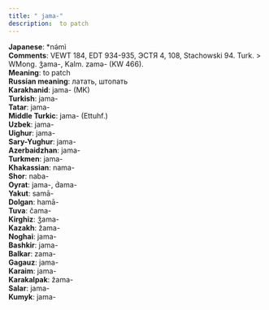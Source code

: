 ```yaml
---
title: " jama-"
description:  to patch
---
```


<strong>Japanese</strong>:  *nǝ́mì<br>
<strong>Comments</strong>:  VEWT 184, EDT 934-935, ЭСТЯ 4, 108, Stachowski 94. Turk. > WMong. ǯama-, Kalm. zamǝ- (KW 466).<br>
<strong>Meaning</strong>:  to patch<br>
<strong>Russian meaning</strong>:  латать, штопать<br>
<strong>Karakhanid</strong>:  jama- (MK)<br>
<strong>Turkish</strong>:  jama-<br>
<strong>Tatar</strong>:  jama-<br>
<strong>Middle Turkic</strong>:  jama- (Ettuhf.)<br>
<strong>Uzbek</strong>:  jama-<br>
<strong>Uighur</strong>:  jama-<br>
<strong>Sary-Yughur</strong>:  jama-<br>
<strong>Azerbaidzhan</strong>:  jama-<br>
<strong>Turkmen</strong>:  jama-<br>
<strong>Khakassian</strong>:  nama-<br>
<strong>Shor</strong>:  naba-<br>
<strong>Oyrat</strong>:  jama-, d́ama-<br>
<strong>Yakut</strong>:  samā-<br>
<strong>Dolgan</strong>:  hamā-<br>
<strong>Tuva</strong>:  čama-<br>
<strong>Kirghiz</strong>:  ǯama-<br>
<strong>Kazakh</strong>:  žama-<br>
<strong>Noghai</strong>:  jama-<br>
<strong>Bashkir</strong>:  jama-<br>
<strong>Balkar</strong>:  zama-<br>
<strong>Gagauz</strong>:  jama-<br>
<strong>Karaim</strong>:  jama-<br>
<strong>Karakalpak</strong>:  žama-<br>
<strong>Salar</strong>:  jama-<br>
<strong>Kumyk</strong>:  jama-<br>


